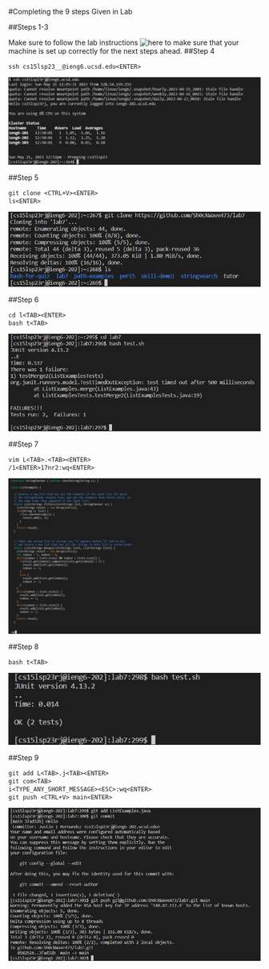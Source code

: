 #Completing the 9 steps Given in Lab

##Steps 1-3

Make sure to follow the lab instructions ![here]([https://ucsd-cse15l-s23.github.io/week/week7/#baseline](https://ucsd-cse15l-s23.github.io/week/week7/#speeding-up-command-line-tasks)) to make sure that your machine is set up correctly for the next steps ahead.
##Step 4

    ssh cs15lsp23__@ieng6.ucsd.edu<ENTER>
![image](Step4.png)
    
##Step 5

    git clone <CTRL+V><ENTER>
    ls<ENTER>
![image](Step5.png)

##Step 6

    cd l<TAB><ENTER>
    bash t<TAB>
![image](Step6.png)

##Step 7
    
    vim L<TAB>.<TAB><ENTER>
    /1<ENTER>17nr2:wq<ENTER>
![image](Step7.png)

##Step 8
    
    bash t<TAB>
![image](Step8.png)
    
##Step 9

    git add L<TAB>.j<TAB><ENTER>
    git com<TAB>
    i<TYPE_ANY_SHORT_MESSAGE><ESC>:wq<ENTER>
    git push <CTRL+V> main<ENTER>
![image](Step9.png)
